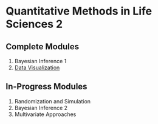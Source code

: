 # Quantitative Methods in Life Sciences 2

## Complete Modules

1. Bayesian Inference 1
1. [Data Visualization](https://github.com/Middleton-Lab/quant_methods_2/tree/main/Data_visualization)

## In-Progress Modules

1. Randomization and Simulation
1. Bayesian Inference 2
1. Multivariate Approaches
